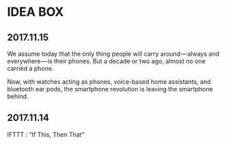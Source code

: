 # IDEA BOX

## 2017.11.15

We assume today that the only thing people will carry around — always and everywhere — is their phones. But a decade or two ago, almost no one carried a phone.

Now, with watches acting as phones, voice-based home assistants, and bluetooth ear pods, the smartphone revolution is leaving the smartphone behind.

## 2017.11.14

IFTTT : "If This, Then That"
